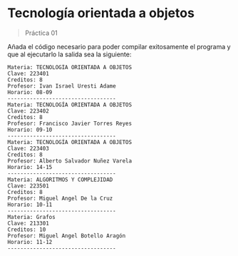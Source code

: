 # Tecnología orientada a objetos
> Práctica 01


Añada el código necesario para poder compilar exitosamente el programa y que al ejecutarlo
la salida sea la siguiente:

```
Materia: TECNOLOGÍA ORIENTADA A OBJETOS
Clave: 223401
Creditos: 8
Profesor: Ivan Israel Uresti Adame
Horario: 08-09
----------------------------------
Materia: TECNOLOGÍA ORIENTADA A OBJETOS
Clave: 223402
Creditos: 8
Profesor: Francisco Javier Torres Reyes
Horario: 09-10
----------------------------------
Materia: TECNOLOGÍA ORIENTADA A OBJETOS
Clave: 223403
Creditos: 8
Profesor: Alberto Salvador Nuñez Varela
Horario: 14-15
----------------------------------
Materia: ALGORITMOS Y COMPLEJIDAD
Clave: 223501
Creditos: 8
Profesor: Miguel Angel De la Cruz
Horario: 10-11
----------------------------------
Materia: Grafos
Clave: 213301
Creditos: 10
Profesor: Miguel Angel Botello Aragón
Horario: 11-12
----------------------------------
```


